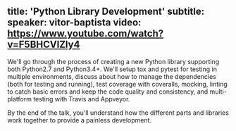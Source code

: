 title: 'Python Library Development'
subtitle:
speaker: vitor-baptista
video: https://www.youtube.com/watch?v=F5BHCVlZly4
---
We'll go through the process of creating a new Python library supporting both Python2.7 and Python3.4+. We'll setup tox and pytest for testing in multiple environments, discuss about how to manage the dependencies (both for testing and running), test coverage with coveralls, mocking, linting to catch basic errors and keep the code quality and consistency, and multi-platform testing with Travis and Appveyor.

By the end of the talk, you'll understand how the different parts and libraries work together to provide a painless development.